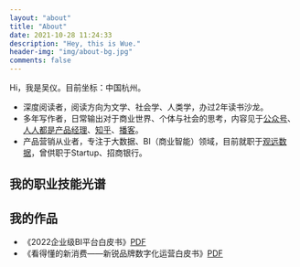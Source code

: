 ```yaml
---
layout: "about"
title: "About"
date: 2021-10-28 11:24:33
description: "Hey, this is Wue."
header-img: "img/about-bg.jpg"
comments: false
---
```


Hi，我是吴仪。目前坐标：中国杭州。

* 深度阅读者，阅读方向为文学、社会学、人类学，办过2年读书沙龙。
* 多年写作者，日常输出对于商业世界、个体与社会的思考，内容见于[公众号](https://mp.weixin.qq.com/mp/appmsgalbum?action=getalbum&album_id=1488771541118009347&__biz=MzIzNTAxNjMyNQ==#wechat_redirect)、[人人都是产品经理](http://www.woshipm.com/u/763699)、[知乎](https://www.zhihu.com/people/yi-mi-ba-zhen-yi)、[播客](https://www.xiaoyuzhoufm.com/podcast/6144b56107f18a20fe202382?s=eyJ1IjogIjVmMTQzMTk3N2EzMWZkYzhjMjkyODViOCJ9)。
* 产品营销从业者，专注于大数据、BI（商业智能）领域，目前就职于[观远数据](https://www.guandata.com/about-us/intro)，曾供职于Startup、招商银行。

## 我的职业技能光谱

## 我的作品

* 《2022企业级BI平台白皮书》[PDF](../pdf/book1.pdf)
* 《看得懂的新消费——新锐品牌数字化运营白皮书》[PDF](../pdf/book2.pdf)
